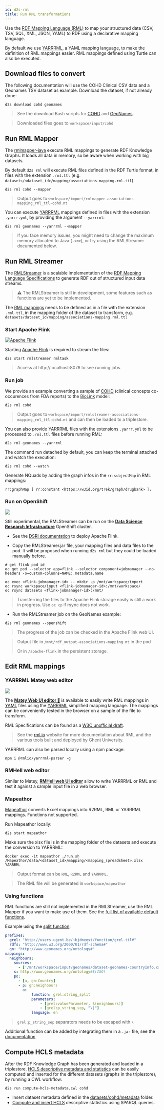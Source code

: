 ```yaml
---
id: d2s-rml
title: Run RML transformations
---
```


Use the [RDF Mapping Language (RML)](https://rml.io/) to map your structured data (CSV, TSV, SQL, XML, JSON, YAML) to RDF using a declarative mapping language. 

By default we use [YARRRML](https://rml.io/yarrrml/), a YAML mapping language, to make the definition of RML mappings easier. RML mappings defined using Turtle can also be executed.

## Download files to convert

The following documentation will use the COHD Clinical CSV data and a Geonames TSV dataset as example. Download the dataset, if not already done:

```shell
d2s download cohd geonames
```

> See the download Bash scripts for [COHD](https://github.com/MaastrichtU-IDS/d2s-transform-template/blob/master/datasets/cohd/download/download.sh) and [GeoNames](https://github.com/MaastrichtU-IDS/d2s-transform-template/blob/master/datasets/geonames/download/download.sh).

> Downloaded files goes to `workspace/input/cohd`

## Run RML Mapper

The [rmlmapper-java](https://github.com/RMLio/rmlmapper-java/) execute RML mappings to generate RDF Knowledge Graphs. It loads all data in memory, so be aware when working with big datasets.

By default `d2s rml` will execute RML files defined in the RDF Turtle format, in files with the extension `.rml.ttl` (e.g. `datasets/<dataset_id>/mapping/associations-mapping.rml.ttl`)

```shell
d2s rml cohd --mapper
```

> Output goes to `workspace/import/rmlmapper-associations-mapping_rml_ttl-cohd.nt`

You can execute [YARRRML](https://rml.io/yarrrml/spec/) mappings defined in files with the extension `.yarrr.yml`, by providing the argument `--yarrrml`:

```shell
d2s rml geonames --yarrrml --mapper
```

> If you face memory issues, you might need to change the maximum memory allocated to Java (`-xmx`), or try using the RMLStreamer documented below.

## Run RML Streamer

The [RMLStreamer](/docs/services-utilities#rmlstreamer) is a scalable implementation of the [RDF Mapping Language Specifications](https://rml.io/specs/rml/) to generate RDF out of structured input data streams.

> ⚠️ The RMLStreamer is still in development, some features such as functions are yet to be implemented.

The [RML mappings](https://rml.io/specs/rml/) needs to be defined as in a file with the extension `.rml.ttl`, in the mapping folder of the dataset to transform, e.g. `datasets/dataset_id/mapping/associations-mapping.rml.ttl`

### Start Apache Flink

[![Apache Flink](/img/flink-logo.png)](https://flink.apache.org/)

Starting [Apache Flink](https://flink.apache.org/) is required to stream the files:

```shell
d2s start rmlstreamer rmltask
```

> Access at http://localhost:8078 to see running jobs.

### Run job

We provide an example converting a sample of [COHD](https://github.com/MaastrichtU-IDS/d2s-transform-template/blob/master/datasets/cohd/mapping/associations-mapping.rml.ttl) (clinical concepts co-occurences from FDA reports) to the [BioLink](https://biolink.github.io/biolink-model/docs/) model:

```shell
d2s rml cohd
```

> Output goes to `workspace/import/rmlstreamer-associations-mapping_rml_ttl-cohd.nt` and can then be loaded to a triplestore.

You can also provide [YARRRML](https://rml.io/yarrrml/spec/) files with the extensions `.yarrr.yml` to be processed to `.rml.ttl` files before running RML:

```shell
d2s rml geonames --yarrrml
```

The command run detached by default, you can keep the terminal attached and watch the execution:

```shell
d2s rml cohd --watch
```

Generate NQuads by adding the graph infos in the `rr:subjectMap` in RML mappings:

```turtle
rr:graphMap [ rr:constant <https://w3id.org/trek/graph/drugbank> ];
```

### Run on OpenShift

[![](/img/openshift-logo.png)](https://maastrichtu-ids.github.io/dsri-documentation/)

Still experimental, the RMLStreamer can be run on the **[Data Science Research Infrastructure](https://maastrichtu-ids.github.io/dsri-documentation/)** OpenShift cluster.

* See the [DSRI documentation](https://maastrichtu-ids.github.io/dsri-documentation/docs/deploy-services#apache-flink) to deploy Apache Flink.

* Copy the RMLStreamer.jar file, your mapping files and data files to the pod. It will be proposed when running `d2s rml` but they could be loaded manually before. 

```shell
# get flink pod id
oc get pod --selector app=flink --selector component=jobmanager --no-headers -o=custom-columns=NAME:.metadata.name

oc exec <flink-jobmanager-id> -- mkdir -p /mnt/workspace/import
oc rsync workspace/input <flink-jobmanager-id>:/mnt/workspace/
oc rsync datasets <flink-jobmanager-id>:/mnt/
```

> Transferring the files to the Apache Flink storage easily is still a work in progress. Use `oc cp` if rsync does not work.

* Run the RMLStreamer job on the GeoNames example:

```shell
d2s rml geonames --openshift
```

> The progress of the job can be checked in the Apache Flink web UI.

> Output file in `/mnt/rdf_output-associations-mapping.nt` in the pod
>
> Or in `/apache-flink` in the persistent storage.

## Edit RML mappings

### YARRRML Matey web editor

[![](/img/yarrrml-logo.png)](https://rml.io/yarrrml/matey/#edit)

The **[Matey Web UI editor 🦜](https://rml.io/yarrrml/matey/#edit)** is available to easily write RML mappings in [YAML](https://yaml.org/) files using the [YARRRML](https://rml.io/yarrrml/) simplified mapping language. The mappings can be conveniently tested in the browser on a sample of the file to transform.

RML Specifications can be found as a [W3C unofficial draft](https://rml.io/specs/rml/).

> See the [rml.io](https://rml.io/) website for more documentation about RML and the various tools built and deployed by Ghent University.

YARRRML can also be parsed locally using a npm package:

```shell
npm i @rmlio/yarrrml-parser -g
```

### RMHell web editor

Similar to Matey, [**RMHell web UI editor**](https://semantifyit.github.io/rml/) allow to write YARRRML or RML and test it against a sample input file in a web browser.

### Mapeathor

[Mapeathor](https://github.com/oeg-upm/Mapeathor) converts Excel mappings into R2RML, RML or YARRRML mappings. Functions not supported.

Run Mapeathor locally:

```shell
d2s start mapeathor
```

Make sure the xlsx file is in the mapping folder of the datasets and execute the conversion to YARRRML:   

```shell
docker exec -it mapeathor ./run.sh /Mapeathor/data/<dataset_id>/mapping/<mapping_spreadsheet>.xlsx YARRRML
```

> Output format can be `RML`, `R2RML` and `YARRRML`.

> The RML file will be generated in `workspace/mapeathor`

### Using functions

RML functions are still not implemented in the RMLStreamer, use the RML Mapper if you want to make use of them. See the [full list of available default functions](https://rml.io/docs/rmlmapper/default-functions/).

Example using the [split function](https://rml.io/docs/rmlmapper/default-functions/#split):

```yaml
prefixes:
  grel: "http://users.ugent.be/~bjdmeest/function/grel.ttl#"
  rdfs: "http://www.w3.org/2000/01/rdf-schema#"
  gn: "http://www.geonames.org/ontology#"
mappings:
  neighbours:
    sources:
      - ['/mnt/workspace/input/geonames/dataset-geonames-countryInfo.csv~csv']
    s: http://www.geonames.org/ontology#$(ISO)
    po:
      - [a, gn:Country]
      - p: gn:neighbours
        o:
            function: grel:string_split
            parameters:
                - [grel:valueParameter, $(neighbours)]
                - [grel:p_string_sep, "\|"]
            language: en
```

> `grel:p_string_sep` separators needs to be escaped with `\`

Additional function can be added by integrating them in a `.jar` file, see the [documentation](https://github.com/RMLio/rmlmapper-java#including-functions).

## Compute HCLS metadata

After the RDF Knowledge Graph has been generated and loaded in a triplestore, [HCLS descriptive metadata and statistics](https://www.w3.org/TR/hcls-dataset/) can be easily computed and inserted for the different datasets (graphs in the triplestore), by running a CWL workflow:

```shell
d2s run compute-hcls-metadata.cwl cohd
```

* Insert dataset metadata defined in the [datasets/cohd/metadata](https://github.com/MaastrichtU-IDS/d2s-transform-template/tree/master/datasets/cohd/metadata) folder.
* [Compute and insert HCLS](https://github.com/MaastrichtU-IDS/d2s-scripts-repository/tree/master/sparql/compute-hcls-stats) descriptive statistics using SPARQL queries.